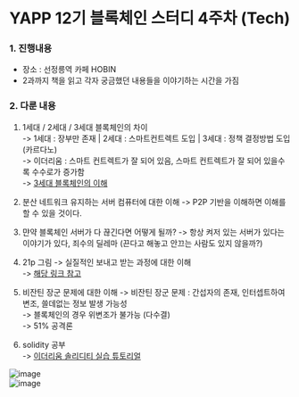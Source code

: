 # YAPP 12기 블록체인 스터디 4주차 (Tech)

### 1. 진행내용  
- 장소 : 선정릉역 카페 HOBIN  
- 2과까지 책을 읽고 각자 궁금했던 내용들을 이야기하는 시간을 가짐    

### 2. 다룬 내용  

1. 1세대 / 2세대 / 3세대 블록체인의 차이  
-> 1세대 : 장부만 존재 | 2세대 : 스마트컨트렉트 도입 | 3세대 : 정책 결정방법 도입(카르다노)  
-> 이더리움 : 스마트 컨트렉트가 잘 되어 있음, 스마트 컨트렉트가 잘 되어 있을수록 수수로가 증가함  
-> [3세대 블록체인의 이해](https://www.youtube.com/watch?v=ND0KKPKvpMc)

2. 분산 네트워크 유지하는 서버 컴퓨터에 대한 이해
-> P2P 기반을 이해하면 이해를 할 수 있을 것이다. 

3. 먄약 블록체인 서버가 다 끊긴다면 어떻게 될까?
-> 항상 켜저 있는 서버가 있다는 이야기가 있다, 죄수의 딜레마 (끈다고 해놓고 안끄는 사람도 있지 않을까?)

4. 21p 그림 -> 실질적인 보내고 받는 과정에 대한 이해  
-> [해당 링크 참고](https://steemit.com/blockchain/@etainclub/blockchain-5)

5. 비잔틴 장군 문제에 대한 이해
-> 비잔틴 장군 문제 : 간섭자의 존재, 인터셉트하여 변조, 쓸데없는 정보 발생 가능성  
->	블록체인의 경우 위변조가 불가능 (다수결)  
->	51% 공격론 

6. solidity 공부  
-> [이더리움 솔리디티 실습 튜토리얼](https://programmers.co.kr/learn/courses/36)


![image](https://rsk3j.app.goo.gl/jTpt)  
![image](https://rsk3j.app.goo.gl/tqgE)  
